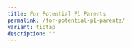 ```yaml
---
title: For Potential P1 Parents
permalink: /for-potential-p1-parents/
variant: tiptap
description: ""
---
```

